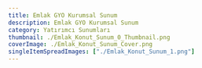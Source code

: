 ```yaml
---
title: Emlak GYO Kurumsal Sunum
description: Emlak GYO Kurumsal Sunum
category: Yatırımcı Sunumları
thumbnail: ./Emlak_Konut_Sunum_0_Thumbnail.png
coverImage: ./Emlak_Konut_Sunum_Cover.png
singleItemSpreadImages: ["./Emlak_Konut_Sunum_1.png"]
---
```

